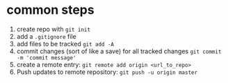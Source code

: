 # common steps

1. create repo with `git init`
2. add a `.gitignore` file
3. add files to be tracked `git add -A`
4. commit changes (sort of like a save) for all tracked changes `git commit -m 'commit message'`
5. create a remote entry: `git remote add origin <url_to_repo>`
6. Push updates to remote repository: `git push -u origin master`